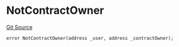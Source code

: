# NotContractOwner
[Git Source](https://github.com/thrackle-io/rules-engine/blob/f3baf971c7cb5a9708b7ed14723c3823c9ae4656/src/client/token/handler/diamond/HandlerDiamondLib.sol)


```solidity
error NotContractOwner(address _user, address _contractOwner);
```

